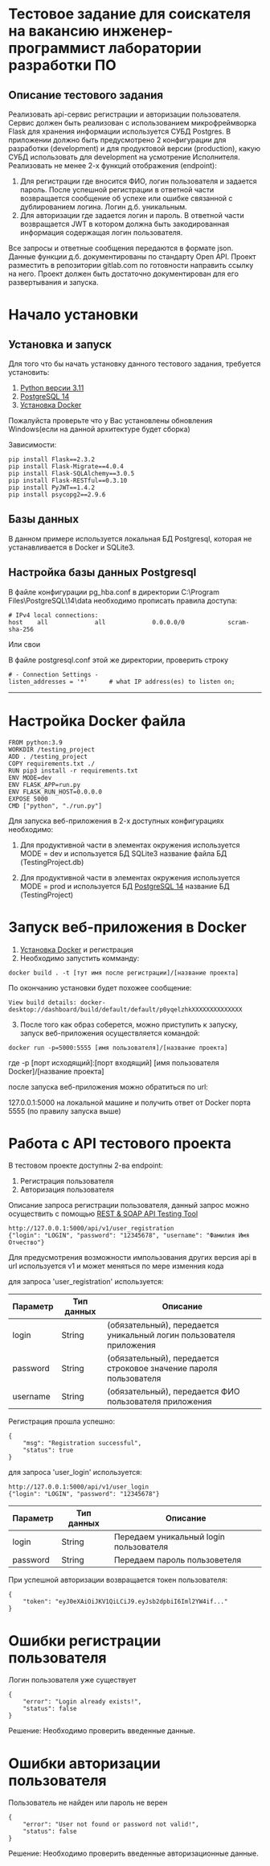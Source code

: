 # Тестовое задание для соискателя на вакансию инженер-программист лаборатории разработки ПО



## Описание тестового задания

Реализовать api-сервис регистрации и авторизации пользователя.
Сервис должен быть реализован с использованием микрофреймворка Flask для хранения информации используется  СУБД Postgres.
В приложении должно быть предусмотрено 2 конфигурации для разработки (development) и для продуктовой версии (production), какую СУБД использовать для development на усмотрение Исполнителя.
Реализовать не менее 2-х функций отображения (endpoint):

1) Для регистрации где вносится ФИО, логин пользователя и задается пароль. После успешной регистрации в ответной части возвращается сообщение об успехе или ошибке связанной с дублированием логина. Логин д.б. уникальным.
2) Для авторизации где задается логин и пароль. В ответной части возвращается JWT в котором должна быть закодированная информация содержащая логин пользователя.

Все запросы и ответные сообщения передаются в формате json.
Данные функции д.б. документированы по стандарту Open API.
Проект разместить в репозитории gitlab.com по готовности направить ссылку на него.
Проект должен быть достаточно документирован для его развертывания и запуска.

# Начало установки

## Установка и запуск

Для того что бы начать установку данного тестового задания, требуется установить:

1. [Python версии 3.11](https://www.python.org/downloads/release/python-3110/)
2. [PostgreSQL 14](https://www.enterprisedb.com/downloads/postgres-postgresql-downloads)
3. [Установка Docker](https://www.docker.com/)

Пожалуйста проверьте что у Вас установлены обновления Windows(если на данной архитектуре будет сборка)

Зависимости:
```
pip install Flask==2.3.2
pip install Flask-Migrate==4.0.4
pip install Flask-SQLAlchemy==3.0.5
pip install Flask-RESTful==0.3.10
pip install PyJWT==1.4.2
pip install psycopg2==2.9.6
```

## Базы данных
В данном примере используется локальная БД Postgresql, которая не устанавливается в Docker
и SQLite3.

## Настройка базы данных Postgresql

В файле конфигурации pg_hba.conf в директории C:\Program Files\PostgreSQL\14\data
необходимо прописать правила доступа:
```
# IPv4 local connections:
host    all             all             0.0.0.0/0            scram-sha-256
```
Или свои

В файле postgresql.conf этой же директории, проверить строку 
```
# - Connection Settings -
listen_addresses = '*'		# what IP address(es) to listen on;
```

***

# Настройка Docker файла
```
FROM python:3.9
WORKDIR /testing_project
ADD . /testing_project
COPY requirements.txt ./
RUN pip3 install -r requirements.txt
ENV MODE=dev
ENV FLASK_APP=run.py
ENV FLASK_RUN_HOST=0.0.0.0
EXPOSE 5000
CMD ["python", "./run.py"]
```

Для запуска веб-приложения в 2-х доступных конфигурациях необходимо:

1. Для продуктивной части в элементах окружения используется MODE = dev
и используется БД SQLite3 название файла БД (TestingProject.db)

2. Для продуктивной части в элементах окружения используется MODE = prod 
и используется БД [PostgreSQL 14](https://www.enterprisedb.com/downloads/postgres-postgresql-downloads) название БД (TestingProject)


# Запуск веб-приложения в Docker

1. [Установка Docker](https://www.docker.com/) и регистрация
2. Необходимо запустить комманду:
```
docker build . -t [тут имя после регистрации]/[название проекта]
```

По окончанию установки будет похожее сообщение:
```
View build details: docker-desktop://dashboard/build/default/default/p0yqelzhkXXXXXXXXXXXXXX
```
3. После того как образ соберется, можно приступить к запуску, запуск веб-приложения осуществляется командой:
```
docker run -p=5000:5555 [имя пользователя]/[название проекта]
```
где -p [порт исходящий]:[порт входящий] [имя пользователя Docker]/[название проекта]

после запуска веб-приложения можно обратиться по url:

127.0.0.1:5000 на локальной машине и получить ответ от Docker порта 5555 (по правилу запуска выше)

# Работа с API тестового проекта

В тестовом проекте доступны 2-ва endpoint:
1. Регистрация пользователя
2. Авторизация пользователя

Описание запроса регистрации пользователя, данный запрос можно осуществить с помощью 
[REST & SOAP API Testing Tool](reqbin.com)

```
http://127.0.0.1:5000/api/v1/user_registration
{"login": "LOGIN", "password": "12345678", "username": "Фамилия Имя Отчество"}
```

Для предусмотрения возможности импользования других версия api в url используется v1 и может меняться по мере изменния кода

для запроса 'user_registration' используется:

| Параметр | Тип данных | Описание                                                            |
|----------|------------|---------------------------------------------------------------------|
| login | String     | (обязательный), передается уникальный логин пользователя приложения |
| password | String          | (обязательный), передается строковое значение пароля пользователя   |
| username     | String        | (обязательный), передается ФИО пользователя приложения              |

Регистрация прошла успешно:
```
{
    "msg": "Registration successful",
    "status": true
}
```

для запроса 'user_login' используется:

```
http://127.0.0.1:5000/api/v1/user_login
{"login": "LOGIN", "password": "12345678"}
```

| Параметр | Тип данных | Описание                               |
|----------|------------|----------------------------------------|
| login | String     | Передаем уникальный login пользователя |
| password | String          | Передаем пароль пользоветеля           |

При успешной авторизации возвращается токен пользователя:

```
{
    "token": "eyJ0eXAiOiJKV1QiLCiJ9.eyJsb2dpbiI6Iml2YW4if..."
}
```

# Ошибки регистрации пользователя

Логин пользователя уже существует
```
{
    "error": "Login already exists!",
    "status": false
}
```
Решение: Необходимо проверить введенные данные.

# Ошибки авторизации пользователя

Пользователь не найден или пароль не верен
```
{
    "error": "User not found or password not valid!",
    "status": false
}
```
Решение: Необходимо проверить введенные авторизационные данные.